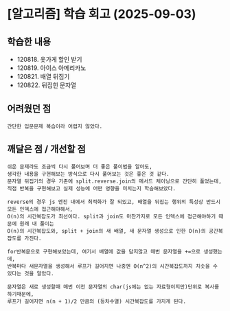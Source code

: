 # [알고리즘] 학습 회고 (2025-09-03)

## 학습한 내용

- 120818. 옷가게 할인 받기
- 120819. 아이스 아메리카노
- 120821. 배열 뒤집기
- 120822. 뒤집힌 문자열

## 어려웠던 점

```
간단한 입문문제 복습이라 어렵지 않았다.
```

## 깨달은 점 / 개선할 점

```
쉬운 문제라도 조금씩 다시 풀어보며 더 좋은 풀이법을 알아도,
생각한 내용을 구현해보는 방식으로 다시 풀어보는 것은 좋은 것 같다.
문자열 뒤집기의 경우 기존에 split.reverse.join의 메서드 체이닝으로 간단히 풀었는데,
직접 반복을 구현해보고 실제 성능에 어떤 영향을 미치는지 학습해보았다.

reverse의 경우 js 엔진 내에서 최적화가 잘 되있고, 배열을 뒤집는 행위의 특성상 반드시 모든 인덱스에 접근해야해서,
O(n)의 시간복잡도가 최선이다. split과 join도 마찬가지로 모든 인덱스에 접근해야하기 때문에 원래 내 풀이는
O(n)의 시간복잡도와, split + join의 새 배열, 새 문자열 생성으로 인한 O(n)의 공간복잡도를 가진다.

for반복문으로 구현해보았는데, 여기서 배열에 값을 담지않고 매번 문자열을 +=으로 생성했는데,
반복마다 새문자열을 생성해서 루프가 길어지면 나중엔 O(n^2)의 시간복잡도까지 치솟을 수 있다는 것을 알았다.

문자열은 새로 생성할때 매번 이전 문자열의 char(js에는 없는 자료형이지만)단위로 복사를 하기때문에,
루프가 길어지면 n(n + 1)/2 만큼의 (등차수열) 시간복잡도를 가지게 된다.
```
